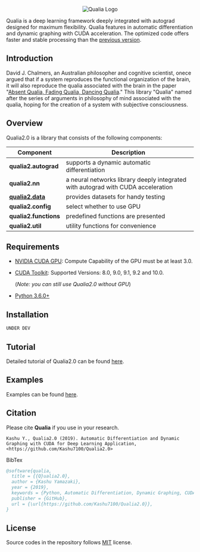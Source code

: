 <p align="center">
  <img src="https://kashu.ml/wp-content/uploads/2018/08/qualia-1-700x379.png?raw=true" alt="Qualia Logo"/>
</p>

Qualia is a deep learning framework deeply integrated with autograd designed for maximum flexibility. Qualia features in automatic differentiation and dynamic graphing with CUDA acceleration. The optimized code offers faster and stable processing than the [previous version](https://github.com/Kashu7100/Qualia).

## Introduction

David J. Chalmers, an Australian philosopher and cognitive scientist, onece argued that if a system reproduces the functional organization of the brain, it will also reproduce the qualia associated with the brain in the paper "[Absent Qualia, Fading Qualia, Dancing Qualia](http://consc.net/papers/qualia.html)." This library "Qualia" named after the series of arguments in philosophy of mind associated with the qualia, hoping for the creation of a system with subjective consciousness. 

## Overview
Qualia2.0 is a library that consists of the following components:

| Component | Description |
| ---- | --- |
| **qualia2.autograd** | supports a dynamic automatic differentiation |
| **qualia2.nn** | a neural networks library deeply integrated with autograd with CUDA acceleration |
| [**qualia2.data**](/qualia2/data) | provides datasets for handy testing |
| **qualia2.config** | select whether to use GPU |
| **qualia2.functions** | predefined functions are presented |
| **qualia2.util** | utility functions for convenience |

## Requirements

* [NVIDIA CUDA GPU](https://developer.nvidia.com/cuda-gpus): Compute Capability of the GPU must be at least 3.0.
* [CUDA Toolkit](https://developer.nvidia.com/cuda-zone): Supported Versions: 8.0, 9.0, 9.1, 9.2 and 10.0.

    (*Note: you can still use Qualia2.0 without GPU*)

* [Python 3.6.0+](https://www.python.org/)

## Installation

```bash
UNDER DEV
```

## Tutorial
Detailed tutorial of Qualia2.0 can be found [here](/tutorial).

## Examples
Examples can be found [here](/examples).

## Citation

Please cite **Qualia** if you use in your research.
```
Kashu Y., Qualia2.0 (2019). Automatic Differentiation and Dynamic Graphing with CUDA for Deep Learning Application, <https://github.com/Kashu7100/Qualia2.0>
```
BibTex
```bibtex
@software{qualia,
  title = {{Q}ualia2.0},
  author = {Kashu Yamazaki},
  year = {2019},
  keywords = {Python, Automatic Differentiation, Dynamic Graphing, CUDA, Deep Learning}
  publisher = {GitHub},
  url = {\url{https://github.com/Kashu7100/Qualia2.0}},
}
```

## License

Source codes in the repository follows [MIT](http://www.opensource.org/licenses/MIT) license.

